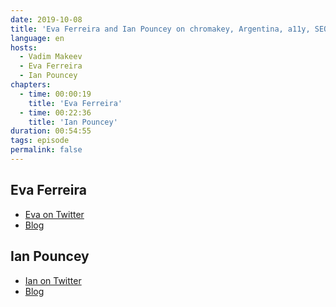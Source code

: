 ```yaml
---
date: 2019-10-08
title: 'Eva Ferreira and Ian Pouncey on chromakey, Argentina, a11y, SEO, HTML, ARIA'
language: en
hosts:
  - Vadim Makeev
  - Eva Ferreira
  - Ian Pouncey
chapters:
  - time: 00:00:19
    title: 'Eva Ferreira'
  - time: 00:22:36
    title: 'Ian Pouncey'
duration: 00:54:55
tags: episode
permalink: false
---
```


## Eva Ferreira

- [Eva on Twitter](https://twitter.com/evaferreira92)
- [Blog](http://evaferreira.com.ar/en/)

## Ian Pouncey

- [Ian on Twitter](https://github.com/IanPouncey)
- [Blog](http://ianpouncey.com/)

